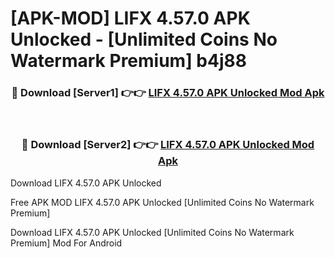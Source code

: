 # [APK-MOD] LIFX 4.57.0 APK Unlocked - [Unlimited Coins No Watermark Premium] b4j88



<div align="center">
<h3>🔴 Download [Server1] 👉👉 <a href="https://momento.my/?title=LIFX_4.57.0_APK_Unlocked">LIFX 4.57.0 APK Unlocked Mod Apk</a></h3><br>

<h3>🔴 Download [Server2] 👉👉 <a href="https://momento.my/?title=LIFX_4.57.0_APK_Unlocked">LIFX 4.57.0 APK Unlocked Mod Apk</a></h3>
</div>



Download LIFX 4.57.0 APK Unlocked 

Free APK MOD LIFX 4.57.0 APK Unlocked [Unlimited Coins No Watermark Premium]

Download LIFX 4.57.0 APK Unlocked [Unlimited Coins No Watermark Premium] Mod For Android
